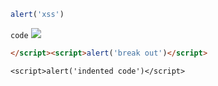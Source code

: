```javascript
alert('xss')
```
<script>alert('This should be escaped')</script>

`code` <img src="x" onerror="alert('xss')">

```html
</script><script>alert('break out')</script>
```

    <script>alert('indented code')</script>
<script>alert('This should be escaped too')</script>